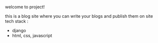 welcome to project! 

this is a blog site where you can write your blogs and publish them on site
tech stack :  
- django
- html, css, javascript
